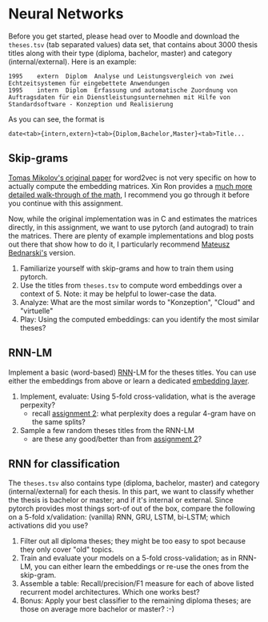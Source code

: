 # Neural Networks

Before you get started, please head over to Moodle and download the `theses.tsv` (tab separated values) data set, that contains about 3000 thesis titles along with their type (diploma, bachelor, master) and category (internal/external).
Here is an example:

```
1995	extern	Diplom	Analyse und Leistungsvergleich von zwei Echtzeitsystemen für eingebettete Anwendungen
1995	intern	Diplom	Erfassung und automatische Zuordnung von Auftragsdaten für ein Dienstleistungsunternehmen mit Hilfe von Standardsoftware - Konzeption und Realisierung
```

As you can see, the format is

```
date<tab>{intern,extern}<tab>{Diplom,Bachelor,Master}<tab>Title...
```


## Skip-grams

[Tomas Mikolov's original paper](https://arxiv.org/abs/1301.3781) for word2vec is not very specific on how to actually compute the embedding matrices.
Xin Ron provides a [much more detailed walk-through of the math](https://arxiv.org/pdf/1411.2738.pdf), I recommend you go through it before you continue with this assignment.

Now, while the original implementation was in C and estimates the matrices directly, in this assignment, we want to use pytorch (and autograd) to train the matrices.
There are plenty of example implementations and blog posts out there that show how to do it, I particularly recommend [Mateusz Bednarski's](https://towardsdatascience.com/implementing-word2vec-in-pytorch-skip-gram-model-e6bae040d2fb) version.

1. Familiarize yourself with skip-grams and how to train them using pytorch.
2. Use the titles from `theses.tsv` to compute word embeddings over a context of 5. Note: it may be helpful to lower-case the data.
3. Analyze: What are the most similar words to "Konzeption", "Cloud" and "virtuelle"
4. Play: Using the computed embeddings: can you identify the most similar theses?


## RNN-LM

Implement a basic (word-based) [RNN](https://pytorch.org/docs/stable/generated/torch.nn.Embedding.html)-LM for the theses titles.
You can use either the embeddings from above or learn a dedicated [embedding layer](https://pytorch.org/docs/stable/generated/torch.nn.Embedding.html).

1. Implement, evaluate: Using 5-fold cross-validation, what is the average perpexity?
	- recall [assignment 2](https://github.com/seqlrn/2-markov-chains): what perplexity does a regular 4-gram have on the same splits?
2. Sample a few random theses titles from the RNN-LM
	- are these any good/better than from [assignment 2](https://github.com/seqlrn/2-markov-chains)?


## RNN for classification

The `theses.tsv` also contains type (diploma, bachelor, master) and category (internal/external) for each thesis.
In this part, we want to classify whether the thesis is bachelor or master; and if it's internal or external.
Since pytorch provides most things sort-of out of the box, compare the following on a 5-fold x/validation: (vanilla) RNN, GRU, LSTM, bi-LSTM; which activations did you use?

1. Filter out all diploma theses; they might be too easy to spot because they only cover "old" topics.
2. Train and evaluate your models on a 5-fold cross-validation; as in RNN-LM, you can either learn the embeddings or re-use the ones from the skip-gram.
3. Assemble a table: Recall/precision/F1 measure for each of above listed recurrent model architectures. Which one works best?
4. Bonus: Apply your best classifier to the remaining diploma theses; are those on average more bachelor or master? :-)
